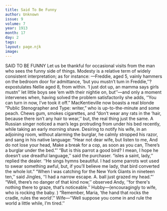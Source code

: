 ```yaml
---
title: Said To Be Funny
author: Unknown
issue: 9
volume: 7
year: 1913
month: 17
day: 2
tags:
layout: page.njk
image:
---
```

SAID TO BE FUNNY    Let us be thankful for occasional visits from the man who sees the funny side of things.    Modesty is a relative term of widely consistent interpretation; as for instance: —Freddie, aged 5, vainly hammers on the bedroom door for admittance, ‘but you mustn’t tum in Freddie,’’? expostulates Nellie aged 8, from within. ‘I just dot up, an mamma says girls mustn’’ let little boys see ’em with their nightie on, but’’—and only a moment intervenes when, having solved the problem satisfactorily she adds, ‘‘You can turn in now, I’ve took it off.”      MacKentieville now boasts a real blonde ”Public Stenographer and Type: writer,” who is up-to-the-minute and some peach. Chews gum, smokes cigarettes, and “don’t wear any rats in the ‘hair, because there isn’t any hair to wear,’’ but, the real thing just the same.       A Russian singer noticed a man’s legs protruding from under his bed recently, while taking an early morning shave. Desiring to notify his wife, in an adjoining room, without alarming the burglar, he calmly stropped his razor, and sang in his native language: “Hear not dear wife, but listen to me, And do not lose your head, Make a break for a cop, as soon as you can, There’s a burglar under the bed.”’       “But is this parrot a good bird? I mean, I hope he doesn’t use dreadful language,’’ said the purchaser. “isles a saint, lady,’’ replied the dealer. ‘‘He sings hymns beautiful. I had some parrots wot used to swear something awful, but, if you’ll believe me lady, that bird converted the whole lot.”       “When I was catching for the New York Giants in nineteen ten,’’ said Jingles, ‘‘I had a narrow escape. A. ball just grazed my head.”’    “Well, there’s no danger of that kind now,’’ observed Andy, ‘‘for there's nothing there to graze, that’s noticeable.’’       Hubby—(encouragingly to wife, who is rocking the baby. ) “Remember, Maria, ‘the hand that rocks the cradle, rules the world’.”   Wife—‘‘Well suppose you come in and rule the world a little while, I’m tired.’’ 
